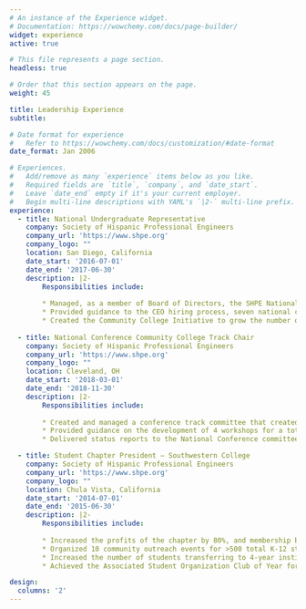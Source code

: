 ```yaml
---
# An instance of the Experience widget.
# Documentation: https://wowchemy.com/docs/page-builder/
widget: experience
active: true

# This file represents a page section.
headless: true

# Order that this section appears on the page.
weight: 45

title: Leadership Experience
subtitle:

# Date format for experience
#   Refer to https://wowchemy.com/docs/customization/#date-format
date_format: Jan 2006

# Experiences.
#   Add/remove as many `experience` items below as you like.
#   Required fields are `title`, `company`, and `date_start`.
#   Leave `date_end` empty if it's your current employer.
#   Begin multi-line descriptions with YAML's `|2-` multi-line prefix.
experience:
  - title: National Undergraduate Representative
    company: Society of Hispanic Professional Engineers
    company_url: 'https://www.shpe.org'
    company_logo: ""
    location: San Diego, California
    date_start: '2016-07-01'
    date_end: '2017-06-30'
    description: |2-
        Responsibilities include:
        
        * Managed, as a member of Board of Directors, the SHPE National Strategic Plan, staff including CEO of the organization, $7M annual budget and over 12K members
        * Provided guidance to the CEO hiring process, seven national committees, and the largest national Hispanic Science, Technology, Engineering, and Math (STEM) conference with 7K attendees
        * Created the Community College Initiative to grow the number of Hispanic engineers in the workforce
        
  - title: National Conference Community College Track Chair
    company: Society of Hispanic Professional Engineers
    company_url: 'https://www.shpe.org'
    company_logo: ""
    location: Cleveland, OH
    date_start: '2018-03-01'
    date_end: '2018-11-30'
    description: |2-
        Responsibilities include:
        
        * Created and managed a conference track committee that created the workshop’s abstracts and that recruited the speakers
        * Provided guidance on the development of 4 workshops for a total of 50+ community college participants
        * Delivered status reports to the National Conference committee of the development and logistics of the program

  - title: Student Chapter President – Southwestern College
    company: Society of Hispanic Professional Engineers
    company_url: 'https://www.shpe.org'
    company_logo: ""
    location: Chula Vista, California
    date_start: '2014-07-01'
    date_end: '2015-06-30'
    description: |2-
        Responsibilities include:
        
        * Increased the profits of the chapter by 80%, and membership by 50% from the previous fiscal year
        * Organized 10 community outreach events for >500 total K-12 students across California
        * Increased the number of students transferring to 4-year institutions from 3 to 20+ in 2015
        * Achieved the Associated Student Organization Club of Year for the first time in 30+ years

design:
  columns: '2'
---
```

